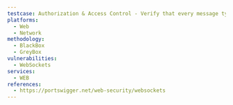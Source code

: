 ```yaml
---
testcase: Authorization & Access Control - Verify that every message type (read, write, admin, etc.) undergoes both authentication and authorization by modifying and replaying messages with altered parameters or session tokens. Web (HTTP/HTTPS) service
platforms: 
  - Web
  - Network
methodology: 
  - BlackBox
  - GreyBox
vulnerabilities:
  - WebSockets
services:
  - WEB
references:
  - https://portswigger.net/web-security/websockets
---
```

